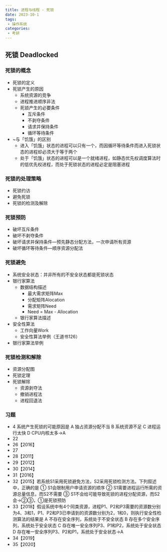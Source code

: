 ```yaml
---
title: 进程与线程 - 死锁
date: 2023-10-1
tags:
 - 操作系统
categories:
 - 考研
---
```


## 死锁 Deadlocked
### 死锁的概念
- 死锁的定义
- 死锁产生的原因
    - 系统资源的竞争
    - 进程推进顺序非法
    - 死锁产生的必要条件
        - 互斥条件
        - 不剥夺条件
        - 请求并保持条件
        - 循环等待条件
- ~与「饥饿」的区别
    - 进入「饥饿」状态的进程可以只有一个，而因循环等待条件而进入死锁状态的进程却必须大于等于两个
    - 处于「饥饿」状态的进程可以是一个就绪进程，如静态优先权调度算法时的低优先权进程，而处于死锁状态的进程必定是阻塞进程
### 死锁的处理策略
- 死锁约访
- 避免死锁
- 死锁的检测及解除
### 死锁预防
- 破坏互斥条件
- 破坏不剥夺条件
- 破坏请求并保持条件―预先静态分配方法，一次申请所有资源
- 破坏循环等待条件―顺序资源分配法
### 死锁避免
- 系统安全状态：并非所有的不安全状态都是死锁状态
- 银行家算法
    - 数据结构描述
        - 最大需求矩阵Max
        - 分配矩阵Alocation
        - 需求矩阵Need
        - Need = Max - Allocation
    - 银行家算法描述
- 安全性算法
    - 工作向量Work
    - 安全性算法举例（王道书126）
- 银行家算法举例
### 死锁检测和解除
- 资源分配图
- 死锁定理
- 死锁解除
    - 资源剥夺法
    - 撤销进程法
    - 进程回退法
### 习题
- 4 系统产生死锁的可能原因是
A 独占资源分配不当
B 系统资源不足
C 进程运行太快
D CPU内核太多→A
- 22
- 26【2016】
- 27
- 28【2011】
- 29【2012】
- 30【2014】
- 31【2016】
- 32【2015】若系统S1采用死锁避免方法，S2采用死锁检测方法。下列叙述中，正确的是
① S1会限制用户申请资源的顺序
② S1需要进程运行所需的资源总量信息，而S2不需要
③ S1不会给可能导致死锁的进程分配资源，而S2会→②③，①是死锁预防
- 33【2018】假设系统中有4个同类资源，进程P1、P2和P3需要的资源数分别为4、3和1，P1、P2和P3已申请到的资源数分别为2，1和0，则执行安全性检测算法的结果是
A 不存在安全序列，系统处于不安全状态
B 存在多个安全序列，系统处于安全状态
C 存在唯一安全序列P3、P1和P2，系统处于安全状态
D 存在唯一安全序列P3、P2和P1，系统处于安全状态→A
- 34【2019】
- 35【2020】